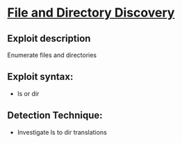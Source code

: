 # [File and Directory Discovery]()

## Exploit description
Enumerate files and directories

## Exploit syntax:
* ls or dir

## Detection Technique:
* Investigate ls to dir translations
